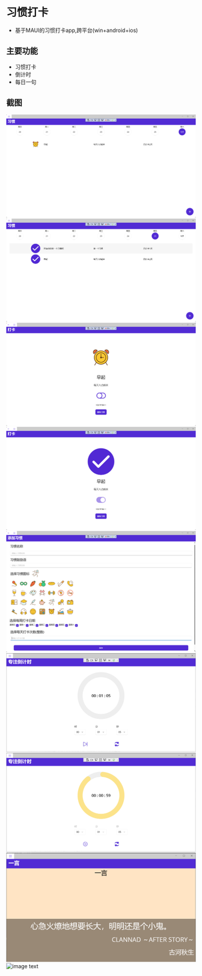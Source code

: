 # 习惯打卡                                   
- 基于MAUI的习惯打卡app,跨平台(win+android+ios)   
## 主要功能
- 习惯打卡
- 倒计时
- 每日一句
## 截图
![image text](https://github.com/maicaoboy/Tick-Off-List/blob/master/screenshot/s1.png)
![image text](https://github.com/maicaoboy/Tick-Off-List/blob/master/screenshot/s2.png)
![image text](https://github.com/maicaoboy/Tick-Off-List/blob/master/screenshot/s3.png)
![image text](https://github.com/maicaoboy/Tick-Off-List/blob/master/screenshot/s4.png)
![image text](https://github.com/maicaoboy/Tick-Off-List/blob/master/screenshot/s5.png)
![image text](https://github.com/maicaoboy/Tick-Off-List/blob/master/screenshot/s6.png)
![image text](https://github.com/maicaoboy/Tick-Off-List/blob/master/screenshot/s7.png)
![image text](https://github.com/maicaoboy/Tick-Off-List/blob/master/screenshot/s8.png)
![image text](https://github.com/maicaoboy/Tick-Off-List/blob/master/screenshot/s9.png)
